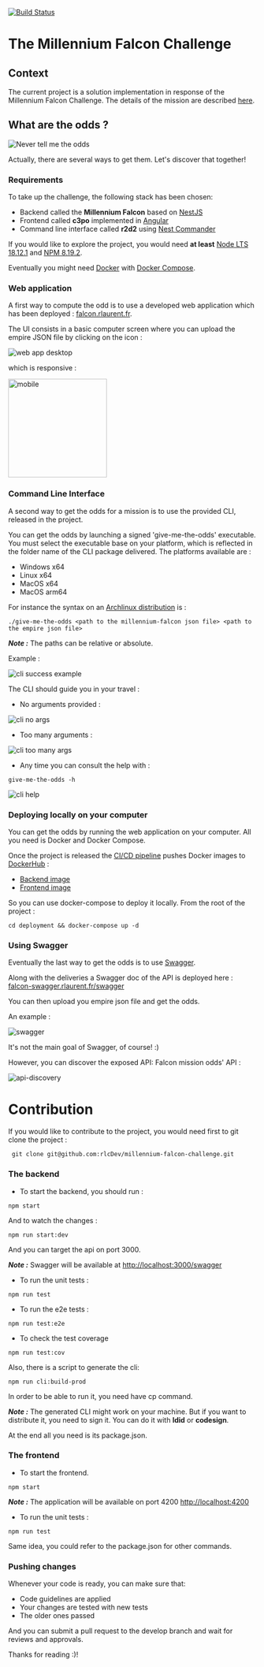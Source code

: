 [![Build Status](https://work.rlaurent.fr/buildStatus/icon?job=Falcon-challenge&subject=Jenkins%20CD&style=flat-square)](https://work.rlaurent.fr/job/Falcon-challenge/)

# The Millennium Falcon Challenge

## Context

The current project is a solution implementation in response of the Millennium Falcon Challenge.
The details of the mission are described [here](https://github.com/dataiku/millenium-falcon-challenge).

## What are the odds ?

![Never tell me the odds](docs/never-tell-me-the-odds.gif)

Actually, there are several ways to get them. Let's discover that together!

### Requirements

To take up the challenge, the following stack has been chosen:

- Backend called the **Millennium Falcon** based on [NestJS](https://nestjs.com/)
- Frontend called **c3po** implemented in [Angular](https://angular.io/)
- Command line interface called **r2d2**
  using [Nest Commander](https://docs.nestjs.com/recipes/nest-commander#nest-commander)

If you would like to explore the project, you would need **at
least** [Node LTS 18.12.1](https://nodejs.org/dist/v18.12.1/)
and [NPM 8.19.2](https://www.npmjs.com/package/npm/v/8.19.2).

Eventually you might need [Docker](https://www.docker.com/) with [Docker Compose](https://docs.docker.com/compose/).

### Web application

A first way to compute the odd is to use a developed web application which has been
deployed : [falcon.rlaurent.fr](https://falcon.rlaurent.fr).

The UI consists in a basic computer screen where you can upload the empire JSON file by clicking on the icon :

![web app desktop](docs/webapp-desktop.png)

which is responsive :

<img alt="mobile" src="docs/webapp-mobile.jpg" width="200">

### Command Line Interface

A second way to get the odds for a mission is to use the provided CLI, released in the project.

You can get the odds by launching a signed 'give-me-the-odds' executable.
You must select the executable base on your platform, which is reflected in the folder name of the CLI package
delivered. The platforms available are :

- Windows x64
- Linux x64
- MacOS x64
- MacOS arm64

For instance the syntax on an [Archlinux distribution](https://archlinux.fr/) is :

``./give-me-the-odds <path to the millennium-falcon json file> <path to the empire json file>``

**_Note :_** The paths can be relative or absolute.

Example :

![cli success example](docs/cli-successful-example.png)

The CLI should guide you in your travel :

- No arguments provided :

![cli no args](docs/cli-no-args.jpg)

- Too many arguments :

![cli too many args](docs/cli-too-many-args.png)

- Any time you can consult the help with :

``give-me-the-odds -h``

![cli help](docs/cli-help.png)

### Deploying locally on your computer

You can get the odds by running the web application on your computer. All you need is Docker and Docker Compose.

Once the project is released the [CI/CD pipeline](https://work.rlaurent.fr/login?from=%2F) pushes Docker images
to [DockerHub](https://hub.docker.com/) :

- [Backend image](https://hub.docker.com/repository/docker/rlcdev/millennium-falcon)
- [Frontend image](https://hub.docker.com/repository/docker/rlcdev/millennium-falcon-front)

So you can use docker-compose to deploy it locally. From the root of the project :

``cd deployment && docker-compose up -d``

### Using Swagger

Eventually the last way to get the odds is to use [Swagger](https://swagger.io/).

Along with the deliveries a Swagger doc of the API is deployed
here : [falcon-swagger.rlaurent.fr/swagger](https://falcon-swagger.rlaurent.fr/swagger)

You can then upload you empire json file and get the odds.

An example :

![swagger](docs/swagger.png)

It's not the main goal of Swagger, of course! :)

However, you can discover the exposed API: Falcon mission odds' API :

![api-discovery](docs/api-discovery.png)

# Contribution

If you would like to contribute to the project, you would need first to git clone the project :

`` git clone git@github.com:rlcDev/millennium-falcon-challenge.git``

### The backend

- To start the backend, you should run :

``npm start``

And to watch the changes : 

``npm run start:dev``

And you can target the api on port 3000.

**_Note :_** Swagger will be available at [http://localhost:3000/swagger](http://localhost:3000/swagger)

- To run the unit tests :

``npm run test``

- To run the e2e tests :

``npm run test:e2e``

- To check the test coverage

``npm run test:cov``

Also, there is a script to generate the cli:

``npm run cli:build-prod``

In order to be able to run it, you need have cp command.

**_Note :_** The generated CLI might work on your machine. But if you want to distribute it, you need to sign it.
You can do it with **ldid** or **codesign**.

At the end all you need is its package.json.

### The frontend

- To start the frontend.

``npm start``

**_Note :_** The application will be available on port 4200 [http://localhost:4200](http://localhost:4200)

- To run the unit tests :

``npm run test``

Same idea, you could refer to the package.json for other commands.

### Pushing changes

Whenever your code is ready, you can make sure that:

- Code guidelines are applied
- Your changes are tested with new tests
- The older ones passed

And you can submit a pull request to the develop branch and wait for reviews and approvals.

Thanks for reading :)!

